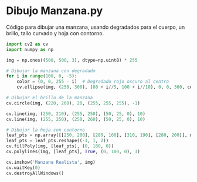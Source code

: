# Dibujo Manzana.py

Código para dibujar una manzana,
usando degradados para el cuerpo, un brillo, tallo curvado y hoja con contorno.

```python
import cv2 as cv
import numpy as np

img = np.ones((500, 500, 3), dtype=np.uint8) * 255

# Dibujar la manzana con degradado
for i in range(100, 0, -5):
    color = (0, 0, 255 - i)  # Degradado rojo oscuro al centro
    cv.ellipse(img, (250, 300), (80 + i//5, 100 + i//10), 0, 0, 360, color, -1)

# Dibujar el brillo de la manzana
cv.circle(img, (220, 260), 20, (255, 255, 255), -1)

cv.line(img, (250, 210), (255, 250), (50, 25, 0), 10)
cv.line(img, (255, 250), (250, 260), (50, 25, 0), 10)

# Dibujar la hoja con contorno
leaf_pts = np.array([[250, 200], [280, 160], [310, 190], [280, 200]], np.int32)
leaf_pts = leaf_pts.reshape((-1, 1, 2))
cv.fillPoly(img, [leaf_pts], (0, 180, 0))
cv.polylines(img, [leaf_pts], True, (0, 100, 0), 3)

cv.imshow('Manzana Realista', img)
cv.waitKey(0)
cv.destroyAllWindows()

```